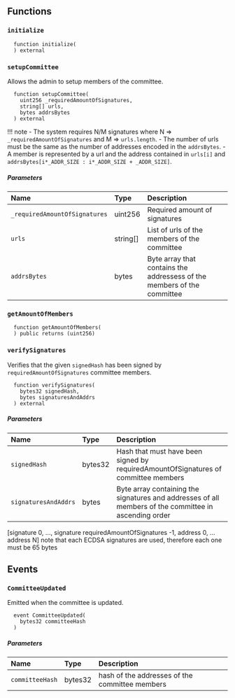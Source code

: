 ## Functions

### `initialize`

```solidity
  function initialize(
  ) external
```

### `setupCommittee`

Allows the admin to setup members of the committee. 

```solidity
  function setupCommittee(
    uint256 _requiredAmountOfSignatures,
    string[] urls,
    bytes addrsBytes
  ) external
```

!!! note
    - The system requires N/M signatures where N => `_requiredAmountOfSignatures` and M => `urls.length`.
    - The number of urls must be the same as the number of addresses encoded in the `addrsBytes`.
    - A member is represented by a url and the address contained in `urls[i]` and `addrsBytes[i*_ADDR_SIZE : i*_ADDR_SIZE + _ADDR_SIZE]`.


##### Parameters

| Name | Type | Description                                                          |
| :--- | :--- | :------------------------------------------------------------------- |
|`_requiredAmountOfSignatures` | uint256 | Required amount of signatures
|`urls` | string[] | List of urls of the members of the committee
|`addrsBytes` | bytes | Byte array that contains the addressess of the members of the committee

### `getAmountOfMembers`

```solidity
  function getAmountOfMembers(
  ) public returns (uint256)
```

### `verifySignatures`

Verifies that the given `signedHash` has been signed by `requiredAmountOfSignatures` committee members.

```solidity
  function verifySignatures(
    bytes32 signedHash,
    bytes signaturesAndAddrs
  ) external
```

##### Parameters

| Name | Type | Description                                                          |
| :--- | :--- | :------------------------------------------------------------------- |
|`signedHash` | bytes32 | Hash that must have been signed by requiredAmountOfSignatures of committee members
|`signaturesAndAddrs` | bytes | Byte array containing the signatures and addresses of all members of the committee in ascending order
[signature 0, ..., signature requiredAmountOfSignatures -1, address 0, ... address N]
note that each ECDSA signatures are used, therefore each one must be 65 bytes

## Events

### `CommitteeUpdated`

Emitted when the committee is updated.

```solidity
  event CommitteeUpdated(
    bytes32 committeeHash
  )
```

##### Parameters

| Name                           | Type          | Description                                    |
| :----------------------------- | :------------ | :--------------------------------------------- |
|`committeeHash`| bytes32 | hash of the addresses of the committee members
